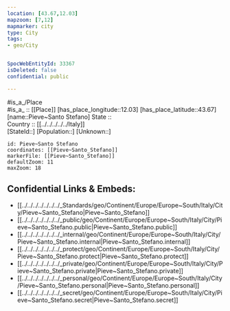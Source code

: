 ```yaml
---
location: [43.67,12.03] 
mapzoom: [7,12] 
mapmarker: city 
type: City
tags:
- geo/City


SpocWebEntityId: 33367
isDeleted: false
confidential: public

---
```

#is_a_/Place  
#is_a_ :: [[Place]] 
[has_place_longitude::12.03] 
[has_place_latitude::43.67] 
[name::Pieve~Santo Stefano] 
State ::  
Country :: [[../../../../../Italy]]  
[StateId::] 
[Population::] 
[Unknown::] 


```leaflet
id: Pieve~Santo Stefano
coordinates: [[Pieve~Santo_Stefano]] 
markerFile: [[Pieve~Santo_Stefano]] 
defaultZoom: 11 
maxZoom: 18
```


## Confidential Links & Embeds: 
- [[../../../../../../../_Standards/geo/Continent/Europe/Europe~South/Italy/City/Pieve~Santo_Stefano|Pieve~Santo_Stefano]] 
- [[../../../../../../../_public/geo/Continent/Europe/Europe~South/Italy/City/Pieve~Santo_Stefano.public|Pieve~Santo_Stefano.public]] 
- [[../../../../../../../_internal/geo/Continent/Europe/Europe~South/Italy/City/Pieve~Santo_Stefano.internal|Pieve~Santo_Stefano.internal]] 
- [[../../../../../../../_protect/geo/Continent/Europe/Europe~South/Italy/City/Pieve~Santo_Stefano.protect|Pieve~Santo_Stefano.protect]] 
- [[../../../../../../../_private/geo/Continent/Europe/Europe~South/Italy/City/Pieve~Santo_Stefano.private|Pieve~Santo_Stefano.private]] 
- [[../../../../../../../_personal/geo/Continent/Europe/Europe~South/Italy/City/Pieve~Santo_Stefano.personal|Pieve~Santo_Stefano.personal]] 
- [[../../../../../../../_secret/geo/Continent/Europe/Europe~South/Italy/City/Pieve~Santo_Stefano.secret|Pieve~Santo_Stefano.secret]] 
